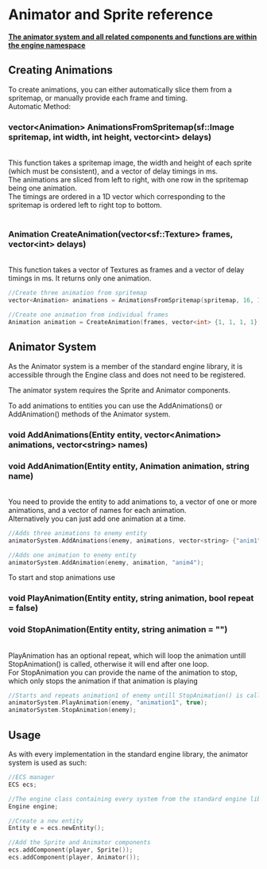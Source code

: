 # Animator and Sprite reference

<b><u>The animator system and all related components and functions are within the engine namespace</u></b>

## Creating Animations
To create animations, you can either automatically slice them from a spritemap, or manually provide each frame and timing. <br>
Automatic Method:

### <b>vector\<Animation\> AnimationsFromSpritemap(sf::Image spritemap, int width, int height, vector\<int\> delays)</b>
<br>
This function takes a spritemap image, the width and height of each sprite (which must be consistent), and a vector of delay timings in ms. <br>
The animations are sliced from left to right, with one row in the spritemap being one animation. <br>
The timings are ordered in a 1D vector which corresponding to the spritemap is ordered left to right top to bottom. <br><br>

### <b>Animation CreateAnimation(vector\<sf::Texture\> frames, vector\<int\> delays)</b>
<br>
This function takes a vector of Textures as frames and a vector of delay timings in ms. It returns only one animation.

```cpp
//Create three animation from spritemap
vector<Animation> animations = AnimationsFromSpritemap(spritemap, 16, 16, vector<int> {1, 1, 1, 1, 2, 2, 2, 2, 3, 3, 3, 3})

//Create one animation from individual frames
Animation animation = CreateAnimation(frames, vector<int> {1, 1, 1, 1}) 
```

## Animator System
As the Animator system is a member of the standard engine library, it is accessible through the Engine class and does not need to be registered.

The animator system requires the Sprite and Animator components.

To add animations to entities you can use the AddAnimations() or AddAnimation() methods of the Animator system.

### <b>void AddAnimations(Entity entity, vector\<Animation\> animations, vector\<string\> names)</b>
### <b>void AddAnimation(Entity entity, Animation animation, string name)</b>
<br>
You need to provide the entity to add animations to, a vector of one or more animations, and a vector of names for each animation. <br>
Alternatively you can just add one animation at a time. <br>

```cpp
//Adds three animations to enemy entity
animatorSystem.AddAnimations(enemy, animations, vector<string> {"anim1", "anim2", "anim3"});

//Adds one animation to enemy entity
animatorSystem.AddAnimation(enemy, animation, "anim4");
```

To start and stop animations use <br>
### <b>void PlayAnimation(Entity entity, string animation, bool repeat = false)</b>
### <b>void StopAnimation(Entity entity, string animation = "")</b>
<br>
PlayAnimation has an optional repeat, which will loop the animation untill StopAnimation() is called, otherwise it will end after one loop.<br>
For StopAnimation you can provide the name of the animation to stop, which only stops the animation if that animation is playing

```cpp
//Starts and repeats animation1 of enemy untill StopAnimation() is called
animatorSystem.PlayAnimation(enemy, "animation1", true);
animatorSystem.StopAnimation(enemy);
```

## Usage
As with every implementation in the standard engine library, the animator system is used as such:
```cpp
//ECS manager
ECS ecs;

//The engine class containing every system from the standard engine library
Engine engine;

//Create a new entity
Entity e = ecs.newEntity();

//Add the Sprite and Animator components
ecs.addComponent(player, Sprite());
ecs.addComponent(player, Animator());
```